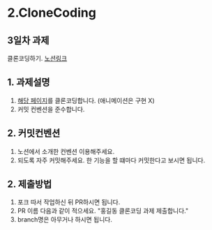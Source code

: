 # 2.CloneCoding

## 3일차 과제
클론코딩하기.
[노션링크](https://www.notion.so/2-Git-23cf70896ad4800ca386c727011bb4bb?source=copy_link)

## 1. 과제설명
1. [해당 페이지](https://www.daangn.com/kr/?in=%ED%99%94%EB%AA%85%EB%8F%99-5924)를 클론코딩합니다. (애니메이션은 구현 X)
2. 커밋 컨벤션을 준수합니다.

## 2. 커밋컨벤션
1. 노션에서 소개한 컨벤션 이용해주세요.
2. 되도록 자주 커밋해주세요. 한 기능을 할 떄마다 커밋한다고 보시면 됩니다.

## 2. 제출방법
1. 포크 따서 작업하신 뒤 PR하시면 됩니다.
2. PR 이름 다음과 같이 적으세요. "홍길동 클론코딩 과제 제출합니다."
3. branch명은 아무거나 하시면 됩니다.

